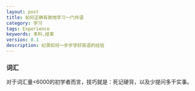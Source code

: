 ```yaml
---
layout: post
title: 如何正确有效地学习一门外语
category: 学习
tags: Experience
keywords: 本科,结束
version: 0.1
description: 纪录如何一步步学好英语的经验
---
```


### 词汇
对于词汇量<6000的初学者而言，技巧就是：死记硬背，以及少提问多干实事。
